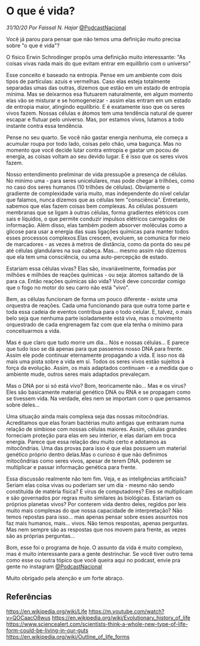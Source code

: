 <!-- 3Qx6JMxPBt6798iH53srOE -->
# O que é vida? 
*31/10/20* 
*Por Faissal N. Hajar* 
[@PodcastNacional](https://www.instagram.com/podcastnacional/)

Você já parou para pensar que não temos uma definição muito precisa sobre "o que é vida"?

O físico Erwin Schrodinger propôs uma definição muito interessante:
"As coisas vivas nada mais do que evitam entrar em equilíbrio com o universo"

Esse conceito é baseado na entropia. Pense em um ambiente com dois tipos de partículas: azuis e vermelhas. Caso elas esteja totalmente separadas umas das outras, dizemos que estão em um estado de entropia mínima. Mas se deixarmos esa flutuarem naturalmente, em algum momento elas vão se misturar e se homogeneizar - assim elas entram em um estado de entropia maior, atingindo equilíbrio. E é exatamente isso que os seres vivos fazem. Nossas células e átomos tem uma tendência natural de querer escapar e flutuar pelo universo. Mas, por estamos vivos, lutamos a todo instante contra essa tendência. 

Pense no seu quarto. Se você não gastar energia nenhuma, ele começa a acumular roupa por todo lado, coisas pelo chão, uma bagunça. Mas no momento que você decide lutar contra entropia e gastar um pocou de energia, as coisas voltam ao seu devido lugar. E é isso que os seres vivos fazem.

Nosso entendimento preliminar de vida pressupõe a presença de células. No mínimo uma - para seres unicelulares, mas pode chegar à trilhões, como no caso dos seres humanos (10 trilhões de células). Obviamente o gradiente de complexidade varia muito, mas independente do nível celular que falamos, nunca dizemos que as células tem "consciência". Entretanto, sabemos que elas fazem coisas bem complexas. As células possuem membranas que se ligam à outras células,
forma gradientes elétricos com sais e líquidos, o que permite conduzir impulsos elétricos carregados de informação. Além disso, elas também podem absorver moléculas como a glicose para usar a energia das suas ligações químicas para manter todos esses processos complexos.Elas crescem, evoluem, se comunica for meio de marcadores - as vezes à metros de distância, como da ponta do seu pé até células glandulares na sua cabeça. Mas... mesmo assim não dizemos que ela tem uma consciência, ou uma auto-percepção de estado.

Estariam essa células vivas? Elas são, invariávelmente, formadas por milhões e milhões de reações químicas - ou seja: átomos saltando de lá para ca. Então reações químicas são vida? Você deve concordar comigo que o fogo no motor do seu carro não está "vivo".

Bem, as células funcionam de forma um pouco diferente - existe uma orquestra de reações. Cada uma funcionando para que outra tome parte e toda essa cadeia de eventos contribua para o todo celular. E, talvez, o mais belo seja que nenhuma parte isoladamente está viva, mas o movimento orquestrado de cada engrenagem faz com que ela tenha o mínimo para conceituarmos a vida.

Mas é que claro que tudo morre um dia… Nós e nossas células… E parece que tudo isso se dá apenas para que passemos nosso DNA para frente. Assim ele pode continuar eternamente propagando a vida. E isso nos dá mais uma pista sobre a vida em si. Todos os seres vivos estão sujeitos à força da evolução. Assim, os mais adaptados continuam - e a medida que o ambiente mude, outros seres mais adaptados prevaleçam. 

Mas o DNA por si só está vivo? Bom, teoricamente não… Mas e os virus? Eles são basicamente material genético DNA ou RNA e se propagam como se tivessem vida. Na verdade, eles nem se importam com o que pensamos sobre deles… 

Uma situação ainda mais complexa seja das nossas mitocôndrias. Acreditamos que elas foram bactérias muito antigas que entraram numa relação de simbiose com nossas células maiores. Assim, células grandes forneciam proteção para elas em seu interior, e elas dariam em troca energia. Parece que essa relação deu muito certo e adotamos as mitocôndrias. Uma das provas para isso é que elas possuem um material genético próprio dentro delas.Mas o curioso é que não definimos mitocôndrias como seres vivos, apesar de terem DNA, poderem se multiplicar e passar informação genética para frente.

Essa discussão realmente não tem fim. Veja, e as inteligências artificiais? Seriam elas coisa vivas ou poderiam ser um dia - mesmo não sendo constituída de matéria física? E virus de computadores? Eles se multiplicam e são governados por regras muito similares às biológicas. Estariam os próprios planetas vivos? Por conterem vida dentro deles, regidos por leis muito mais complexas do que nossa capacidade de interpretação? Não temos repostas para isso… mas apenas pensar sobre esses assuntos nos faz mais humanos, mais… vivos. Não temos respostas, apenas perguntas. Mas nem sempre são as respostas que nos movem para frente, as vezes são as próprias perguntas…

Bom, esse foi o programa de hoje.
O assunto da vida é muito complexo, mas é muito interessante para a gente destrinchar. Se você tiver outro tema como esse ou outra tópico que você queira aqui no podcast, envie pra gente no instagram [@PodcastNacional](https://www.instagram.com/podcastnacional/)

Muito obrigado pela atenção e um forte abraço.

## Referências

<https://en.wikipedia.org/wiki/Life>
<https://m.youtube.com/watch?v=QOCaacO8wus>
<https://en.wikipedia.org/wiki/Evolutionary_history_of_life>
<https://www.sciencealert.com/scientists-think-a-whole-new-type-of-life-form-could-be-living-in-our-guts>
<https://en.wikipedia.org/wiki/Outline_of_life_forms>